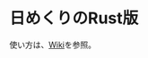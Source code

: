 # 日めくりのRust版

使い方は、[Wiki](https://github.com/takkii/himekuri_rust/wiki/%E6%97%A5%E3%82%81%E3%81%8F%E3%82%8ARust%E3%81%AE%E4%BD%BF%E3%81%84%E6%96%B9)を参照。

